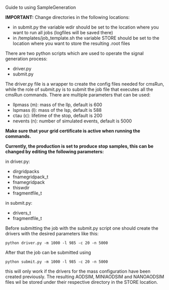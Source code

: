 Guide to using SampleGeneration

**IMPORTANT:** Change directories in the following locations:
- in submit.py the variable wdir should be set to the location where you want to run all jobs (logfiles will be saved there)
- in /templates/job_template.sh the variable STORE should be set to the location where you want to store the resulting .root files

There are two python scripts which are used to operate the signal generation process:
- driver.py
- submit.py

The driver.py file is a wrapper to create the config files needed for cmsRun, while the role of
submit.py is to submit the job file that executes all the cmsRun commands. There are multiple parameters that can be used:
- llpmass (m): mass of the llp, default is 600
- lspmass (l): mass of the lsp, default is 588
- ctau (c): lifetime of the stop, default is 200
- nevents (n): number of simulated events, default is 5000

**Make sure that your grid certificate is active when running the commands.**

**Currently, the production is set to produce stop samples, this can be changed by editing the following parameters:**

in driver.py:
- dirgridpacks
- fnamegridpack_t
- fnamegridpack
- thiswdir
- fragmentfile_t

in submit.py:
- drivers_t
- fragmentfile_t

Before submitting the job with the submit.py script one should create the drivers with the desired parameters like this:

```
python driver.py -m 1000 -l 985 -c 20 -n 5000
```

After that the job can be submitted using

```
python submit.py -m 1000 -l 985 -c 20 -n 5000
```

this will only work if the drivers for the mass configuration have been created previously.
The resulting AODSIM, MINIAODSIM and NANOAODSIM files wil be stored under their respective directory in the STORE location.
